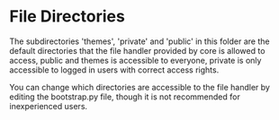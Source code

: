 File Directories
===

The subdirectories 'themes', 'private' and 'public' in this folder are the default directories that the file handler provided by core is allowed to access, public and themes is accessible to everyone, private is only accessible to logged in users with correct access rights.

You can change which directories are accessible to the file handler by editing the bootstrap.py file, though it is not recommended for inexperienced users.